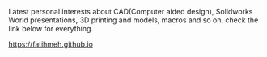 Latest personal interests about CAD(Computer aided design), Solidworks World presentations, 3D printing and models, macros and so on, check the link below for everything.


https://fatihmeh.github.io
